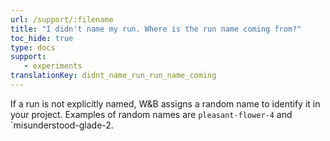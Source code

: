```yaml
---
url: /support/:filename
title: "I didn't name my run. Where is the run name coming from?"
toc_hide: true
type: docs
support:
   - experiments
translationKey: didnt_name_run_run_name_coming
---
```

If a run is not explicitly named, W&B assigns a random name to identify it in your project. Examples of random names are `pleasant-flower-4` and `misunderstood-glade-2.
